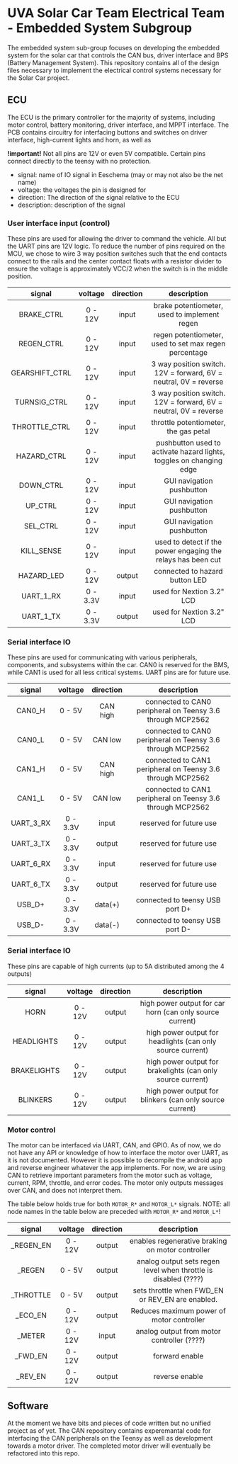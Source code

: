 # UVA Solar Car Team Electrical Team - Embedded System Subgroup
The embedded system sub-group focuses on developing the embedded system for the solar car that controls the CAN bus, driver interface and BPS (Battery Management System). This repository contains all of the design files necessary to implement the electrical control systems necessary for the Solar Car project.

## ECU
The ECU is the primary controller for the majority of systems, including motor control, battery monitoring, driver interface, and MPPT interface. The PCB contains circuitry for interfacing buttons and switches on driver interface, high-current lights and horn, as well as

**!important!**
Not all pins are 12V or even 5V compatible. Certain pins connect directly to the teensy with no protection.

* signal: name of IO signal in Eeschema (may or may not also be the net name)
* voltage: the voltages the pin is designed for
* direction: The direction of the signal relative to the ECU
* description: description of the signal

### User interface input (control)
These pins are used for allowing the driver to command the vehicle. All but the UART pins are 12V logic. To reduce the number of pins required on the MCU, we chose to wire 3 way position switches such that the end contacts connect to the rails and the center contact floats with a resistor divider to ensure the voltage is approximately VCC/2 when the switch is in the middle position.

|      signal     | voltage  | direction |                            description                               |
|:---------------:|:--------:|:---------:|:--------------------------------------------------------------------:|
| BRAKE_CTRL      | 0 - 12V  |  input    | brake potentiometer, used to implement regen                         |
| REGEN_CTRL      | 0 - 12V  |  input    | regen potentiometer, used to set max regen percentage                |
| GEARSHIFT_CTRL  | 0 - 12V  |  input    | 3 way position switch. 12V = forward, 6V = neutral, 0V = reverse     |
| TURNSIG_CTRL    | 0 - 12V  |  input    | 3 way position switch. 12V = forward, 6V = neutral, 0V = reverse     |
| THROTTLE_CTRL   | 0 - 12V  |  input    | throttle potentiometer, the gas petal                                |
| HAZARD_CTRL     | 0 - 12V  |  input    | pushbutton used to activate hazard lights, toggles on changing edge  |
| DOWN_CTRL       | 0 - 12V  |  input    | GUI navigation pushbutton                                            |
| UP_CTRL         | 0 - 12V  |  input    | GUI navigation pushbutton                                            |
| SEL_CTRL        | 0 - 12V  |  input    | GUI navigation pushbutton                                            |
| KILL_SENSE      | 0 - 12V  |  input    | used to detect if the power engaging the relays has been cut         |
| HAZARD_LED      | 0 - 12V  |  output   | connected to hazard button LED                                       |
| UART_1_RX       | 0 - 3.3V |  input    | used for Nextion 3.2" LCD                                            |
| UART_1_TX       | 0 - 3.3V |  output   | used for Nextion 3.2" LCD                                            |

### Serial interface IO
These pins are used for communicating with various peripherals, components, and subsystems within the car. CAN0 is reserved for the BMS, while CAN1 is used for all less critical systems. UART pins are for future use.

|      signal     | voltage  | direction |                            description                               |
|:---------------:|:--------:|:---------:|:--------------------------------------------------------------------:|
| CAN0_H          | 0 - 5V   | CAN high  | connected to CAN0 peripheral on Teensy 3.6 through MCP2562           |
| CAN0_L          | 0 - 5V   | CAN low   | connected to CAN0 peripheral on Teensy 3.6 through MCP2562           |
| CAN1_H          | 0 - 5V   | CAN high  | connected to CAN1 peripheral on Teensy 3.6 through MCP2562           |
| CAN1_L          | 0 - 5V   | CAN low   | connected to CAN1 peripheral on Teensy 3.6 through MCP2562           |
| UART_3_RX       | 0 - 3.3V |  input    | reserved for future use                                              |
| UART_3_TX       | 0 - 3.3V |  output   | reserved for future use                                              |
| UART_6_RX       | 0 - 3.3V |  input    | reserved for future use                                              |
| UART_6_TX       | 0 - 3.3V |  output   | reserved for future use                                              |
| USB_D+          | 0 - 3.3V |  data(+)  | connected to teensy USB port D+                                      |
| USB_D-          | 0 - 3.3V |  data(-)  | connected to teensy USB port D-                                      |


### Serial interface IO
These pins are capable of high currents (up to 5A distributed among the 4 outputs)

|      signal     | voltage  | direction |                            description                               |
|:---------------:|:--------:|:---------:|:--------------------------------------------------------------------:|
| HORN            | 0 - 12V  |   output  | high power output for car horn (can only source current)             |
| HEADLIGHTS      | 0 - 12V  |   output  | high power output for headlights (can only source current)           |
| BRAKELIGHTS     | 0 - 12V  |   output  | high power output for brakelights (can only source current)          |
| BLINKERS        | 0 - 12V  |   output  | high power output for blinkers (can only source current)             |

### Motor control
The motor can be interfaced via UART, CAN, and GPIO. As of now, we do not have any API or knowledge of how to interface the motor over UART, as it is not documented. However it is possible to decompile the android app and reverse engineer whatever the app implements. For now, we are using CAN to retrieve important parameters from the motor such as voltage, current, RPM, throttle, and error codes. The motor only outputs messages over CAN, and does not interpret them.

The table below holds true for both `MOTOR_R*` and `MOTOR_L*` signals.
NOTE: all node names in the table below are preceded with `MOTOR_R*` and `MOTOR_L*`!

|      signal     | voltage  | direction |                            description                               |
|:---------------:|:--------:|:---------:|:--------------------------------------------------------------------:|
| _REGEN_EN       | 0 - 12V  |   output  | enables regenerative braking on motor controller                     |
| _REGEN          | 0 - 5V   |   output  | analog output sets regen level when throttle is disabled (????)      |
| _THROTTLE       | 0 - 5V   |   output  | sets throttle when FWD_EN or REV_EN are enabled.                     |
| _ECO_EN         | 0 - 12V  |   output  | Reduces maximum power of motor controller                            |
| _METER          | 0 - 12V  |   input   | analog output from motor controller (????)                           |
| _FWD_EN         | 0 - 12V  |   output  | forward enable                                                       |
| _REV_EN         | 0 - 12V  |   output  | reverse enable                                                       |

## Software
At the moment we have bits and pieces of code written but no unified project as of yet. The CAN repository contains experemantal code for interfacing the CAN peripherals on the Teensy as well as development towards a motor driver. The completed motor driver will eventually be refactored into this repo.
